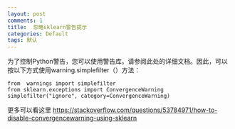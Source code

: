 ```yaml
---
layout: post
comments: 1
title:  忽略sklearn警告提示
categories: Default
tags: 默认
---
```



为了控制Python警告，您可以使用警告库。请参阅此处的详细文档。因此，可以按以下方式使用warning.simplefilter（）方法：


```
from  warnings import simplefilter
from sklearn.exceptions import ConvergenceWarning
simplefilter("ignore", category=ConvergenceWarning)

```

更多可以看这里
https://stackoverflow.com/questions/53784971/how-to-disable-convergencewarning-using-sklearn
